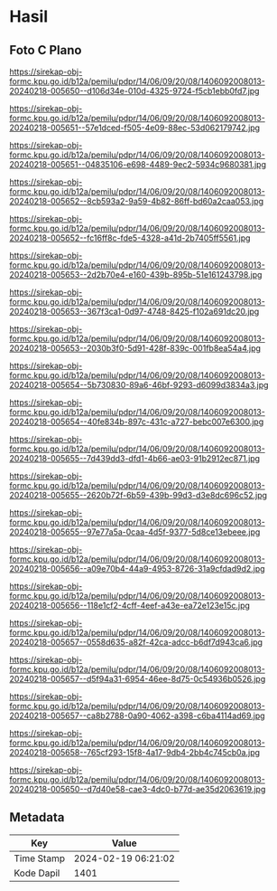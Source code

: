 # Hasil

## Foto C Plano

https://sirekap-obj-formc.kpu.go.id/b12a/pemilu/pdpr/14/06/09/20/08/1406092008013-20240218-005650--d106d34e-010d-4325-9724-f5cb1ebb0fd7.jpg

https://sirekap-obj-formc.kpu.go.id/b12a/pemilu/pdpr/14/06/09/20/08/1406092008013-20240218-005651--57e1dced-f505-4e09-88ec-53d062179742.jpg

https://sirekap-obj-formc.kpu.go.id/b12a/pemilu/pdpr/14/06/09/20/08/1406092008013-20240218-005651--04835106-e698-4489-9ec2-5934c9680381.jpg

https://sirekap-obj-formc.kpu.go.id/b12a/pemilu/pdpr/14/06/09/20/08/1406092008013-20240218-005652--8cb593a2-9a59-4b82-86ff-bd60a2caa053.jpg

https://sirekap-obj-formc.kpu.go.id/b12a/pemilu/pdpr/14/06/09/20/08/1406092008013-20240218-005652--fc16ff8c-fde5-4328-a41d-2b7405ff5561.jpg

https://sirekap-obj-formc.kpu.go.id/b12a/pemilu/pdpr/14/06/09/20/08/1406092008013-20240218-005653--2d2b70e4-e160-439b-895b-51e161243798.jpg

https://sirekap-obj-formc.kpu.go.id/b12a/pemilu/pdpr/14/06/09/20/08/1406092008013-20240218-005653--367f3ca1-0d97-4748-8425-f102a691dc20.jpg

https://sirekap-obj-formc.kpu.go.id/b12a/pemilu/pdpr/14/06/09/20/08/1406092008013-20240218-005653--2030b3f0-5d91-428f-839c-001fb8ea54a4.jpg

https://sirekap-obj-formc.kpu.go.id/b12a/pemilu/pdpr/14/06/09/20/08/1406092008013-20240218-005654--5b730830-89a6-46bf-9293-d6099d3834a3.jpg

https://sirekap-obj-formc.kpu.go.id/b12a/pemilu/pdpr/14/06/09/20/08/1406092008013-20240218-005654--40fe834b-897c-431c-a727-bebc007e6300.jpg

https://sirekap-obj-formc.kpu.go.id/b12a/pemilu/pdpr/14/06/09/20/08/1406092008013-20240218-005655--7d439dd3-dfd1-4b66-ae03-91b2912ec871.jpg

https://sirekap-obj-formc.kpu.go.id/b12a/pemilu/pdpr/14/06/09/20/08/1406092008013-20240218-005655--2620b72f-6b59-439b-99d3-d3e8dc696c52.jpg

https://sirekap-obj-formc.kpu.go.id/b12a/pemilu/pdpr/14/06/09/20/08/1406092008013-20240218-005655--97e77a5a-0caa-4d5f-9377-5d8ce13ebeee.jpg

https://sirekap-obj-formc.kpu.go.id/b12a/pemilu/pdpr/14/06/09/20/08/1406092008013-20240218-005656--a09e70b4-44a9-4953-8726-31a9cfdad9d2.jpg

https://sirekap-obj-formc.kpu.go.id/b12a/pemilu/pdpr/14/06/09/20/08/1406092008013-20240218-005656--118e1cf2-4cff-4eef-a43e-ea72e123e15c.jpg

https://sirekap-obj-formc.kpu.go.id/b12a/pemilu/pdpr/14/06/09/20/08/1406092008013-20240218-005657--0558d635-a82f-42ca-adcc-b6df7d943ca6.jpg

https://sirekap-obj-formc.kpu.go.id/b12a/pemilu/pdpr/14/06/09/20/08/1406092008013-20240218-005657--d5f94a31-6954-46ee-8d75-0c54936b0526.jpg

https://sirekap-obj-formc.kpu.go.id/b12a/pemilu/pdpr/14/06/09/20/08/1406092008013-20240218-005657--ca8b2788-0a90-4062-a398-c6ba4114ad69.jpg

https://sirekap-obj-formc.kpu.go.id/b12a/pemilu/pdpr/14/06/09/20/08/1406092008013-20240218-005658--765cf293-15f8-4a17-9db4-2bb4c745cb0a.jpg

https://sirekap-obj-formc.kpu.go.id/b12a/pemilu/pdpr/14/06/09/20/08/1406092008013-20240218-005650--d7d40e58-cae3-4dc0-b77d-ae35d2063619.jpg


## Metadata

| Key        | Value               |
| ---------- | ------------------- |
| Time Stamp | 2024-02-19 06:21:02 |
| Kode Dapil | 1401                |



